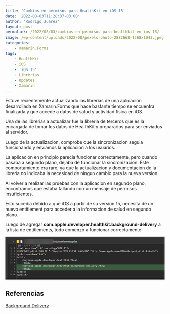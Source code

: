 ```yaml
---
title: 'Cambios en permisos para HealthKit en iOS 15'
date: '2022-08-03T11:28:37-03:00'
author: 'Rodrigo Juarez'
layout: post
permalink: /2022/08/03/cambios-en-permisos-para-healthkit-en-ios-15/
image: /wp-content/uploads/2022/08/pexels-photo-2882668-1568x1043.jpeg
categories:
    - Xamarin.Forms
tags:
    - HealthKit
    - iOS
    - 'iOS 15'
    - Librerias
    - Updates
    - Xamarin
---
```


Estuve recientemente actualizando las librerias de una aplicacion desarrollada en Xamarin.Forms que hace bastante tiempo se encuentra finalizada y que accede a datos de salud y actividad fisica en iOS.

Una de las librerias a actualizar fue la libreria de terceros que es la encargada de tomar los datos de HealthKit y prepararlos para ser enviados al servidor.

Luego de la actualizacion, comprobe que la sincronizacion seguia funcionando y enviamos la aplicacion a los usuarios.

La aplicacion en principio parecia funcionar correctamente, pero cuando pasaba a segundo plano, dejaba de funcionar la sincronizacion. Este comportamiento era raro, ya que la actualizacion y documentacion de la libreria no indicaba la necesidad de ningun cambio para la nueva version.

Al volver a realizar las pruebas con la aplicacion en segundo plano, encontramos que estaba fallando con un mensaje de permisos insuficientes.

Esto sucedia debido a que iOS a partir de su version 15, necesita de un nuevo entitlement para acceder a la informacion de salud en segundo plano.

Luego de agregar **com.apple.developer.healthkit.background-delivery** a la lista de entitlements, todo comenzo a funcionar correctamente.

![](/wp-content/uploads/2022/08/healthkit_0.jpg?resize=782%2C208&ssl=1)

## Referencias

[Background Delivery](https://developer.apple.com/documentation/bundleresources/entitlements/com_apple_developer_healthkit_background-delivery)